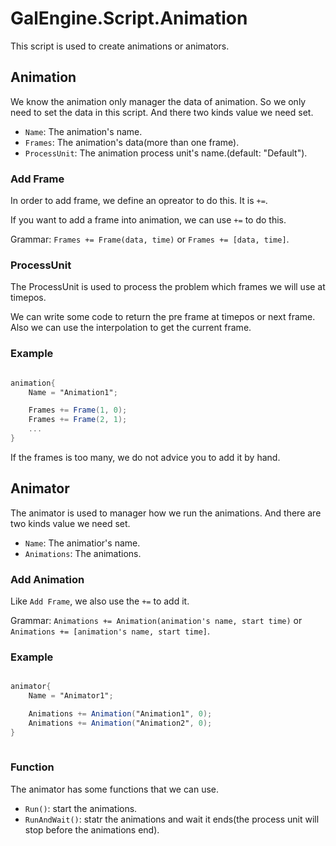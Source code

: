 # GalEngine.Script.Animation

This script is used to create animations or animators.

## Animation

We know the animation only manager the data of animation. So we only need to set the data in this script.
And there two kinds value we need set.

- `Name`: The animation's name.
- `Frames`: The animation's data(more than one frame).
- `ProcessUnit`: The animation process unit's name.(default: "Default").

### Add Frame

In order to add frame, we define an opreator to do this. It is `+=`.

If you want to add a frame into animation, we can use `+=` to do this.

Grammar: `Frames += Frame(data, time)` or `Frames += [data, time]`.

### ProcessUnit

The ProcessUnit is used to process the problem which frames we will use at timepos.

We can write some code to return the pre frame at timepos or next frame. Also we can use the interpolation to get the current frame.

### Example

```gs

animation{
    Name = "Animation1";

    Frames += Frame(1, 0);
    Frames += Frame(2, 1);
    ...
}

```

If the frames is too many, we do not advice you to add it by hand.

## Animator

The animator is used to manager how we run the animations.
And there are two kinds value we need set.

- `Name`: The animatior's name.
- `Animations`: The animations.

### Add Animation

Like `Add Frame`, we also use the `+=` to add it.

Grammar: `Animations += Animation(animation's name, start time)` or `Animations += [animation's name, start time]`.

### Example

```gs

animator{
    Name = "Animator1";

    Animations += Animation("Animation1", 0);
    Animations += Animation("Animation2", 0);
}
    
```

### Function

The animator has some functions that we can use.

- `Run()`: start the animations.
- `RunAndWait()`: statr the animations and wait it ends(the process unit will stop before the animations end).
 